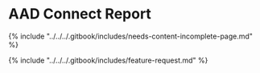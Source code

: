 # AAD Connect Report

{% include "../../../.gitbook/includes/needs-content-incomplete-page.md" %}



{% include "../../../.gitbook/includes/feature-request.md" %}
